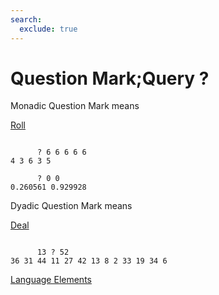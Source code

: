 ```yaml
---
search:
  exclude: true
---
```






<h1 class="heading"><span class="name">Question Mark;Query</span> <span class="command">?</span></h1>


Monadic Question Mark means


[Roll](../primitive-functions/roll.md)
```apl

      ? 6 6 6 6 6
4 3 6 3 5

      ? 0 0
0.260561 0.929928
```

Dyadic Question Mark means


[Deal](../primitive-functions/deal.md)
```apl

      13 ? 52
36 31 44 11 27 42 13 8 2 33 19 34 6

```


[Language Elements](./language-elements.md)


